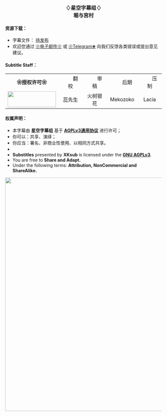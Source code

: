 <h3 align="center">♢星空字幕组♢<br>堀与宫村</h3>

<h4>资源下载：</h4>
<ul>
    <li>字幕文件： <a href="https:">待发布</a></li>
    <li>欢迎您通过 <a href="haruhanasub@gmail.com" target="_blank">❀电子邮件❀</a> 或 <a href="https://t.me/Haruhana_Funsub" target="_blank">❀Telegram❀</a> 向我们反馈各类错误或提出意见建议。</li>
</ul>




<h4>Subtitle Staff：</h4>

<table align="center">
	<tbody align="center">
		<tr>
            <td><b>❀授权许可❀</b></td>
			<td>　　翻校　　</td>
			<td>　　审稿　　</td>
			<td>　　后期　　</td>
			<td>　　压制　　</td>
		</tr>
		<tr>
            <td><img src="https://www.gnu.org/graphics/agplv3-155x51.png" alt="" style="width:155px;height:51px"></td>
			<td>蕊先生</td>
			<td>火树银花</td>
			<td>Mekozoko</td>
			<td>Lacia</td>
		</tr>
	</tbody>
</table>



<h4>权属声明：</h4>
<ul>
	<li>本字幕由 <b>星空字幕组</b> 基于 <a href="https://www.gnu.org/licenses/agpl-3.0.html" target="_blank"><b>AGPLv3通用协议</b></a> 进行许可；</li>
	<li>你可以：共享、演绎；</li>
	<li>你应当：署名、非商业性使用、以相同方式共享。</li>
	<li>　</li>
	<li><b>Substitles</b> presented by <b>XKsub</b> is licensed under the <a href="https://www.gnu.org/licenses/agpl-3.0.html" target="_blank"><b>GNU AGPLv3</b></a>.</li>
	<li>You are free to <b>Share and Adapt.</b></li>
	<li>Under the following terms: <b>Attribution, NonCommercial and ShareAlike.</b></li>
</ul>



<p align = "center">
	<img src="https://www.z4a.net/images/2022/01/10/Horimiya---Poster.webp" style="width:900px;height:750px">
</p>



